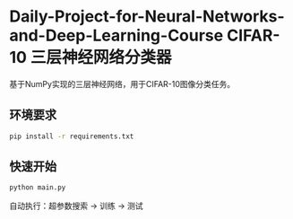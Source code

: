 # Daily-Project-for-Neural-Networks-and-Deep-Learning-Course CIFAR-10 三层神经网络分类器

基于NumPy实现的三层神经网络，用于CIFAR-10图像分类任务。

## 环境要求

```bash
pip install -r requirements.txt
```

## 快速开始
```bash
python main.py
```
自动执行：超参数搜索 → 训练 → 测试
